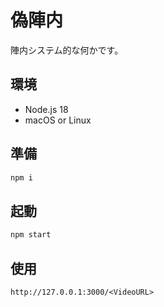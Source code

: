 # 偽陣内

陣内システム的な何かです。

## 環境

- Node.js 18
- macOS or Linux

## 準備

```sh
npm i
```

## 起動

```sh
npm start
```

## 使用

`http://127.0.0.1:3000/<VideoURL>`